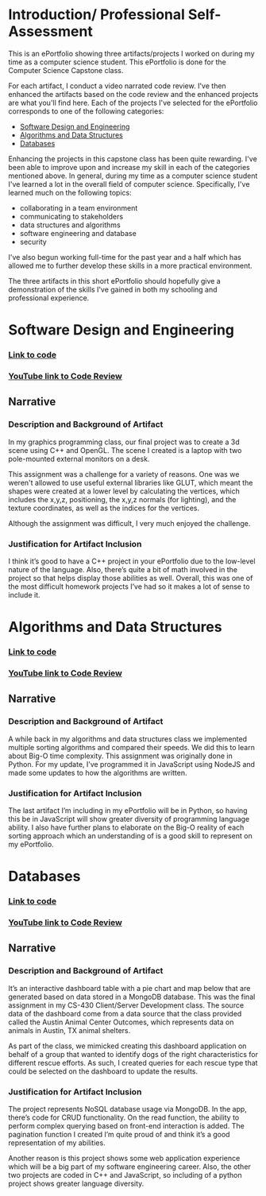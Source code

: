 # Introduction/ Professional Self-Assessment

This is an ePortfolio showing three artifacts/projects I worked on during my time as a computer science student. This ePortfolio is done for the Computer Science Capstone class.

For each artifact, I conduct a video narrated code review. I've then enhanced the artifacts based on the code review and the enhanced projects are what you'll find here. Each of the projects I've selected for the ePortfolio corresponds to one of the following categories:
* [Software Design and Engineering](#software-design-and-engineering)
* [Algorithms and Data Structures](#algorithms-and-data-structures)
* [Databases](#databases)

Enhancing the projects in this capstone class has been quite rewarding. I've been able to improve upon and increase my skill in each of the categories mentioned above. In general, during my time as a computer science student I've learned a lot in the overall field of computer science. Specifically, I've learned much on the following topics:

* collaborating in a team environment 
* communicating to stakeholders
* data structures and algorithms
* software engineering and database
* security

I've also begun working full-time for the past year and a half which has allowed me to further develop these skills in a more practical environment.

The three artifacts in this short ePortfolio should hopefully give a demonstration of the skills I've gained in both my schooling and professional experience.

# Software Design and Engineering

### [Link to code](https://github.com/tysonsmiths/tysonsmiths.github.io/tree/main/software_engineering_and_design)

### [YouTube link to Code Review](https://youtu.be/iea957VEV7E)

## Narrative

### Description and Background of Artifact

In my graphics programming class, our final project was to create a 3d scene using C++ and OpenGL. The scene I created is a laptop with two pole-mounted external monitors on a desk. 

This assignment was a challenge for a variety of reasons. One was we weren't allowed to use useful external libraries like GLUT, which meant the shapes were created at a lower level by calculating the vertices, which includes the x,y,z, positioning, the x,y,z normals (for lighting), and the texture coordinates, as well as the indices for the vertices.

Although the assignment was difficult, I very much enjoyed the challenge.

### Justification for Artifact Inclusion

I think it’s good to have a C++ project in your ePortfolio due to the low-level nature of the language. Also, there’s quite a bit of math involved in the project so that helps display those abilities as well. Overall, this was one of the most difficult homework projects I’ve had so it makes a lot of sense to include it.

# Algorithms and Data Structures

### [Link to code](https://github.com/tysonsmiths/tysonsmiths.github.io/tree/main/algorithms_and_data_structures)

### [YouTube link to Code Review](https://youtu.be/q4lVnW2yam8)

## Narrative

### Description and Background of Artifact

A while back in my algorithms and data structures class we implemented multiple sorting algorithms and compared their speeds. We did this to learn about Big-O time complexity. This assignment was originally done in Python. For my update, I’ve programmed it in JavaScript using NodeJS and made some updates to how the algorithms are written.

### Justification for Artifact Inclusion

The last artifact I’m including in my ePortfolio will be in Python, so having this be in JavaScript will show greater diversity of programming language ability. I also have further plans to elaborate on the Big-O reality of each sorting approach which an understanding of is a good skill to represent on my ePortfolio.

# Databases

### [Link to code](https://github.com/tysonsmiths/tysonsmiths.github.io/tree/main/database)

### [YouTube link to Code Review](https://youtu.be/YRR9gZhBwgQ)

## Narrative

### Description and Background of Artifact

It’s an interactive dashboard table with a pie chart and map below that are generated based on data stored in a MongoDB database. This was the final assignment in my CS-430 Client/Server Development class. The source data of the dashboard come from a  data source that the class provided called the Austin Animal Center Outcomes, which represents data on animals in Austin, TX animal shelters.

As part of the class, we mimicked creating this dashboard application on behalf of a group that wanted to identify dogs of the right characteristics for different rescue efforts. As such, I created queries for each rescue type that could be selected on the dashboard to update the results.

### Justification for Artifact Inclusion

The project represents NoSQL database usage via MongoDB. In the app, there’s code for CRUD functionality. On the read function, the ability to perform complex querying based on front-end interaction is added. The pagination function I created I’m quite proud of and think it’s a good representation of my abilities.

Another reason is this project shows some web application experience which will be a big part of my software engineering career. Also, the other two projects are coded in C++ and JavaScript, so including of a python project shows greater language diversity.

